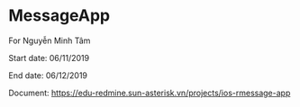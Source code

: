 # MessageApp
For Nguyễn Minh Tâm


Start date: 06/11/2019

End date: 06/12/2019

Document: https://edu-redmine.sun-asterisk.vn/projects/ios-rmessage-app
